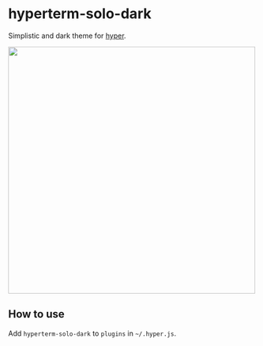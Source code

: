 # hyperterm-solo-dark

Simplistic and dark theme for [hyper](https://hyper.is/).

<img src="https://cldup.com/iKSFIa2GlW.png" width=500 />

## How to use

Add `hyperterm-solo-dark` to `plugins` in `~/.hyper.js`.
